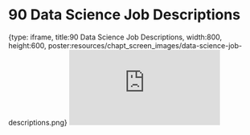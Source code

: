 # 90 Data Science Job Descriptions
 
{type: iframe, title:90 Data Science Job Descriptions, width:800, height:600, poster:resources/chapt_screen_images/data-science-job-descriptions.png}
![](https://datatrail-jhu.github.io/DataTrail/no_toc/data-science-job-descriptions.html)
 

 
